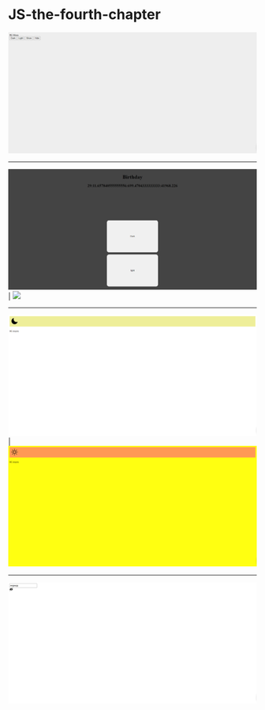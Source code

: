 # JS-the-fourth-chapter

<img src="./image/back.png">

--------------------------------------------------

<img src="./image/come.png"> | <img src="./image/come2.png"> 

--------------------------------------------------

<img src="./image/darck-1.png"> | <img src="./image/dark-2.png">

--------------------------------------------------

<img src="./image/show.png">
